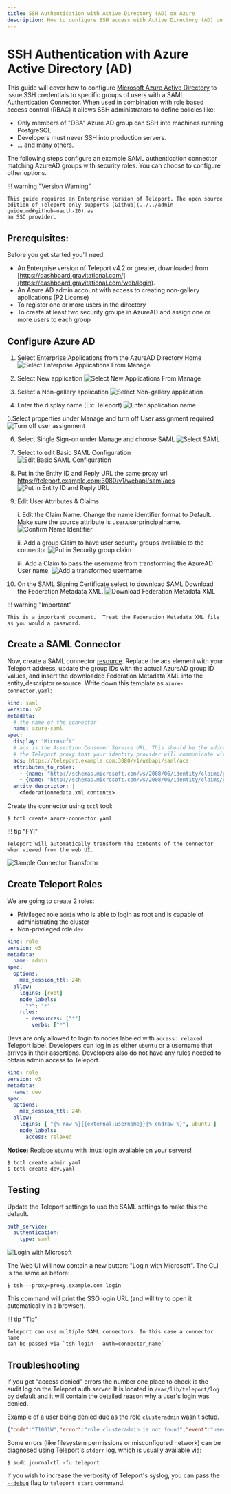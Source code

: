 ```yaml
---
title: SSH Authentication with Active Directory (AD) on Azure
description: How to configure SSH access with Active Directory (AD) on Azure using Teleport
---
```


# SSH Authentication with Azure Active Directory (AD)

This guide will cover how to configure [Microsoft Azure Active Directory](https://azure.microsoft.com/en-us/services/active-directory/) to issue
SSH credentials to specific groups of users with a SAML Authentication Connector. When used in combination with role
based access control (RBAC) it allows SSH administrators to define policies
like:

* Only members of "DBA" Azure AD group can SSH into machines running PostgreSQL.
* Developers must never SSH into production servers.
* ... and many others.

The following steps configure an example SAML authentication connector matching AzureAD groups with security roles.  You can choose to configure other options.

!!! warning "Version Warning"

    This guide requires an Enterprise version of Teleport. The open source
    edition of Teleport only supports [Github](../../admin-guide.md#github-oauth-20) as
    an SSO provider.

## Prerequisites:

Before you get started you’ll need:

- An Enterprise version of Teleport v4.2 or greater, downloaded from [https://dashboard.gravitational.com/](https://dashboard.gravitational.com/web/login).
- An Azure AD admin account with access to creating non-gallery applications (P2 License)
- To register one or more users in the directory
- To create at least two security groups in AzureAD and assign one or more users to each group

## Configure Azure AD

1. Select Enterprise Applications from the AzureAD Directory Home
  ![Select Enterprise Applications From Manage](../../../img/azuread/azuread-1-home.png)

2. Select New application
  ![Select New Applications From Manage](../../../img/azuread/azuread-2-newapp.png)

3. Select a Non-gallery application
   ![Select Non-gallery application](../../../img/azuread/azuread-3-selectnongalleryapp.png)

4. Enter the display name (Ex: Teleport)
   ![Enter application name](../../../img/azuread/azuread-4-enterappname.png)

5.Select properties under Manage and turn off User assignment required
   ![Turn off user assignment](../../../img/azuread/azuread-5-turnoffuserassign.png)

6. Select Single Sign-on under Manage and choose SAML
   ![Select SAML](../../../img/azuread/azuread-6-selectsaml.png)

7. Select to edit Basic SAML Configuration
   ![Edit Basic SAML Configuration](../../../img/azuread/azuread-7-editbasicsaml.png)

8. Put in the Entity ID and Reply URL the same proxy url https://teleport.example.com:3080/v1/webapi/saml/acs
   ![Put in Entity ID and Reply URL](../../../img/azuread/azuread-8-entityandreplyurl.png)

9. Edit User Attributes & Claims

    i. Edit the Claim Name.  Change the name identifier format to Default. Make sure the source attribute is user.userprincipalname.
   ![Confirm Name Identifier](../../../img/azuread/azuread-9a-nameidentifier.png)

    ii. Add a group Claim to have user security groups available to the connector
   ![Put in Security group claim](../../../img/azuread/azuread-9b-groupclaim.png)

    iii. Add a Claim to pass the username from transforming the AzureAD User name.
   ![Add a transformed username](../../../img/azuread/azuread-9c-usernameclaim.png)


10. On the SAML Signing Certificate select to download SAML Download the Federation Metadata XML.
   ![Download Federation Metadata XML](../../../img/azuread/azuread-10-fedmeatadataxml.png)

!!! warning "Important"

    This is a important document.  Treat the Federation Metadata XML file as you would a password.

## Create a SAML Connector

Now, create a SAML connector [resource](../../admin-guide.md#resources).  Replace the acs element with your Teleport address, update the group IDs with the actual AzureAD group ID values, and insert the downloaded Federation Metadata XML into the entity_descriptor resource.
Write down this template as `azure-connector.yaml`:

```yaml
kind: saml
version: v2
metadata:
  # the name of the connector
  name: azure-saml
spec:
  display: "Microsoft"
  # acs is the Assertion Consumer Service URL. This should be the address of
  # the Teleport proxy that your identity provider will communicate with.
  acs: https://teleport.example.com:3080/v1/webapi/saml/acs
  attributes_to_roles:
    - {name: "http://schemas.microsoft.com/ws/2008/06/identity/claims/groups", value: "<group id 930210...>", roles: ["admin"]}
    - {name: "http://schemas.microsoft.com/ws/2008/06/identity/claims/groups", value: "<group id 93b110...>", roles: ["dev"]}
  entity_descriptor: |
    <federationmedata.xml contents>
```

Create the connector using `tctl` tool:

```bsh
$ tctl create azure-connector.yaml
```
!!! tip "FYI"

    Teleport will automatically transform the contents of the connector when viewed from the web UI.

 ![Sample Connector Transform](../../../img/azuread/azuread-12-sampleconnector.png)

## Create Teleport Roles

We are going to create 2 roles:

-  Privileged role `admin` who is able to login as root and is capable of administrating
the cluster
- Non-privileged role `dev`

```yaml
kind: role
version: v3
metadata:
  name: admin
spec:
  options:
    max_session_ttl: 24h
  allow:
    logins: [root]
    node_labels:
      "*": "*"
    rules:
      - resources: ["*"]
        verbs: ["*"]
```

Devs are only allowed to login to nodes labeled with `access: relaxed`
Teleport label. Developers can log in as either `ubuntu` or a username that
arrives in their assertions. Developers also do not have any rules needed to
obtain admin access to Teleport.

```yaml
kind: role
version: v3
metadata:
  name: dev
spec:
  options:
    max_session_ttl: 24h
  allow:
    logins: [ "{% raw %}{{external.username}}{% endraw %}", ubuntu ]
    node_labels:
      access: relaxed
```

**Notice:** Replace `ubuntu` with linux login available on your servers!

```bsh
$ tctl create admin.yaml
$ tctl create dev.yaml
```

## Testing

Update the Teleport settings to use the SAML settings to make this the default.
```yaml
auth_service:
  authentication:
    type: saml
```
![Login with Microsoft](../../../img/azuread/azure-11-loginwithmsft.png)

The Web UI will now contain a new button: "Login with Microsoft". The CLI is
the same as before:

```bsh
$ tsh --proxy=proxy.example.com login
```

This command will print the SSO login URL (and will try to open it
automatically in a browser).

!!! tip "Tip"

    Teleport can use multiple SAML connectors. In this case a connector name
    can be passed via `tsh login --auth=connector_name`

## Troubleshooting

If you get "access denied" errors the number one place to check is the audit
log on the Teleport auth server. It is located in `/var/lib/teleport/log` by
default and it will contain the detailed reason why a user's login was denied.

Example of a user being denied due as the role `clusteradmin` wasn't setup.
```json
{"code":"T1001W","error":"role clusteradmin is not found","event":"user.login","method":"saml","success":false,"time":"2019-06-15T19:38:07Z","uid":"cd9e45d0-b68c-43c3-87cf-73c4e0ec37e9"}
```
Some errors (like filesystem permissions or misconfigured network) can be
diagnosed using Teleport's `stderr` log, which is usually available via:

```bsh
$ sudo journalctl -fu teleport
```

If you wish to increase the verbosity of Teleport's syslog, you can pass the
[`--debug`](../../cli-docs.md#teleport-start) flag to `teleport start` command.
